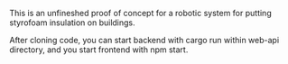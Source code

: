 This is an unfineshed proof of concept for a robotic system for putting styrofoam insulation on buildings. 

After cloning code, you can start backend with cargo run within web-api directory, and you start frontend with npm start. 

